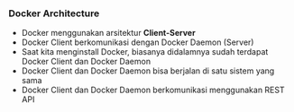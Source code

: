 ### Docker Architecture
- Docker menggunakan arsitektur **Client-Server**
- Docker Client berkomunikasi dengan Docker Daemon (Server)
- Saat kita menginstall Docker, biasanya didalamnya sudah terdapat Docker Client dan Docker Daemon
- Docker Client dan Docker Daemon bisa berjalan di satu sistem yang sama 
- Docker Client dan Docker Daemon berkomunikasi menggunakan REST API
